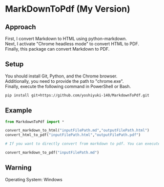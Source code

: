 # MarkDownToPdf (My Version)

## Approach
First, I convert Markdown to HTML using python-markdown.<br>
Next, I activate "Chrome headless mode" to convert HTML to PDF.<br>
Finally, this package can convert Markdown to PDF.<br>

## Setup
You should install Git, Python, and the Chrome browser.<br>
Additionally, you need to provide the path to "chrome.exe".<br>
Finally, execute the following command in PowerShell or Bash.<br>

```bash | powershell
pip install git+https://github.com/yoshiyuki-140/MarkdownToPdf.git
```

## Example

```py
from MarkdownToPdf import *

convert_markdown_to_html("inputFilePath.md","outputFilePath.html")
convert_html_to_pdf("inputFilePath.html","outputFilePath.pdf")

# If you want to directly convert from markdown to pdf. You can execute following code

convert_markdown_to_pdf("inputFilePath.md")
```

## Warning
Operating System: Windows
